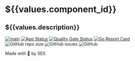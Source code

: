 # ${{values.component_id}}
## ${{values.description}}


[![main](https://github.com/${{values.destination.owner}}/${{values.component_id}}/actions/workflows/main.yaml/badge.svg)](https://github.com/${{values.destination.owner}}/${{values.component_id}}/actions/workflows/main.yaml)
[![App Status](https://argocd.diegoluisi.eti.br/api/badge?name=${{values.env}}-${{values.component_id}}&revision=true)](https://argocd.diegoluisi.eti.br/applications/${{values.env}}-${{values.component_id}})
[![Quality Gate Status](https://sonar.diegoluisi.eti.br/api/project_badges/measure?project=${{values.component_id}}&metric=alert_status&token=b14766ec092e3b15374e9205ab6fa63ce4e6ca0e)](https://sonar.diegoluisi.eti.br/dashboard?id=${{values.component_id}})
[![Go Report Card](https://goreportcard.com/badge/github.com/${{values.destination.owner}}/${{values.component_id}})](https://goreportcard.com/report/github.com/${{values.destination.owner}}/${{values.component_id}})
![GitHub repo size](https://img.shields.io/github/repo-size/${{values.destination.owner}}/${{values.component_id}})
![GitHub issues](https://img.shields.io/github/issues/${{values.destination.owner}}/${{values.component_id}})
![GitHub](https://img.shields.io/github/license/${{values.destination.owner}}/${{values.component_id}})



Made with 💜 by SES
